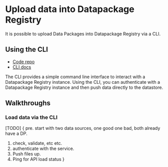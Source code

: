 # Upload data into Datapackage Registry

It is possible to upload Data Packages into Datapackage Registry via a CLI.


## Using the CLI

- [Code repo](https://github.com/frictionlessdata/dpm-py)
- [CLI docs](/en/latest/developers/cli/)

The CLI provides a simple command line interface to interact with a Datapackage Registry instance. Using the CLI, you can authenticate with a Datapackage Registry instance and then push data directly to the datastore.

## Walkthroughs

### Load data via the CLI

[TODO]
{
pre. start with two data sources, one good one bad, both already have a DP.
1. check, validate, etc etc.
2. authenticate with the service.
3. Push files up.
4. Ping for API load status
}
